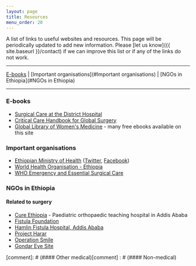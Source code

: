```yaml
---
layout: page
title: Resources
menu_order: 20
---
```


A list of links to useful websites and resources. This page will be periodically updated to add new information. Please [let us know]({{ site.baseurl }}/contact) if we can improve this list or if any of the links do not work.

---
[E-books](#E-books) | [Important organisations](#Important organisations) | [NGOs in Ethiopia](#NGOs in Ethiopia)

---

<a name="E-books"></a>
### E-books

- [Surgical Care at the District Hospital](http://www.who.int/surgery/publications/en/SCDH.pdf)
- [Critical Care Handbook for Global Surgery](http://www.albacccd.com)
- [Global Library of Women's Medicine](http://www.glowm.com/) - many free ebooks available on this site

<a name="Important organisations"></a>
### Important organisations

- [Ethiopian Ministry of Health](http://www.moh.gov.et/home) ([Twitter](http://twitter.com/FMoHealth),  [Facebook](http://www.facebook.com/EthiopiaFMoH))
- [World Health Organisation - Ethiopia](http://www.who.int/countries/eth/en/)
- [WHO Emergency and Essential Surgical Care](http://www.who.int/surgery/en/)

<a name="NGOs in Ethiopia"></a>
### NGOs in Ethiopia

#### Related to surgery

- [Cure Ethiopia](https://uk.cure.org/ethiopia/) - Paediatric orthopaedic teaching hospital in Addis Ababa
- [Fistula Foundation](https://www.fistulafoundation.org/)
- [Hamlin Fistula Hospital, Addis Ababa](http://hamlin.org.au/)
- [Project Harar](http://www.projectharar.org/)
- [Operation Smile](http://www.operationsmile.org/)
- [Gondar Eye Site](http://www.gondareyesite.com/)

[comment]: # (#### Other medical)[comment] : # (#### Non-medical)
